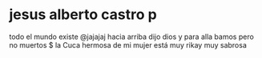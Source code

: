 # jesus alberto castro p
todo el mundo existe @jajajaj
hacia arriba dijo dios y para alla bamos pero no muertos $ la Cuca hermosa de mi mujer está muy rikay muy sabrosa 
